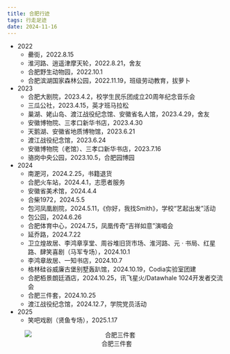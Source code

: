 ```yaml
---
title: 合肥行迹
tags: 行走足迹
date: 2024-11-16
---
```


- 2022
  - 罍街，2022.8.15
  - 淮河路、逍遥津摩天轮，2022.8.21，舍友
  - 合肥野生动物园，2022.10.1
  - 合肥滨湖国家森林公园，2022.11.19，班级劳动教育，拔萝卜
- 2023
  - 合肥大剧院，2023.4.2，校学生民乐团成立20周年纪念音乐会
  - 三瓜公社，2023.4.15，英才班马拉松
  - 巢湖、姥山岛、渡江战役纪念馆、安徽省名人馆，2023.4.29，舍友
  - 安徽博物院、三孝口新华书店，2023.4.30
  - 天鹅湖、安徽省地质博物馆，2023.6.21
  - 渡江战役纪念馆，2023.6.24
  - 安徽博物院（老馆）、三孝口新华书店，2023.7.16
  - 骆岗中央公园，2023.10.5，合肥园博园
- 2024
  - 南淝河，2024.2.25，书籍退货
  - 合肥火车站，2024.4.1，志愿者服务
  - 安徽省美术馆，2024.4.4
  - 合柴1972，2024.5.5
  - 包河凤凰剧院，2024.5.11，《你好，我找Smith》，学校“艺起出发”活动
  - 包公园，2024.6.26
  - 合肥体育中心，2024.7.5，凤凰传奇“吉祥如意”演唱会
  - 延乔路，2024.7.22
  - 卫立煌故居、李鸿章享堂、周谷堆旧货市场、淮河路、元 · 书局、红星路、肆笑喜剧（马军专场），2024.10.1
  - 李鸿章故居、一知书店，2024.10.7
  - 格林硅谷威廉古堡别墅轰趴馆，2024.10.19，Codia实验室团建
  - 合肥栢景朗廷酒店，2024.10.25，讯飞星火/Datawhale 1024开发者交流会
  - 合肥三件套，2024.10.25
  - 渡江战役纪念馆，2024.12.7，学院党员活动
- 2025
  - 笑吧戏剧（贤鱼专场），2025.1.17
<figure style="text-align: center;">
  <img src="https://s3.bmp.ovh/imgs/2024/12/31/b633da7d85de78cc.jpg" alt="合肥三件套" style="display: block; margin-left: auto; margin-right: auto;">
  <figcaption>合肥三件套</figcaption>
</figure>